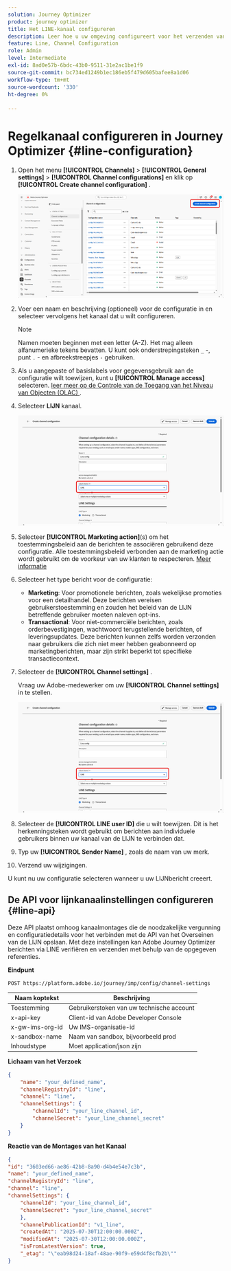 ```yaml
---
solution: Journey Optimizer
product: journey optimizer
title: Het LINE-kanaal configureren
description: Leer hoe u uw omgeving configureert voor het verzenden van LINE-berichten met Journey Optimizer
feature: Line, Channel Configuration
role: Admin
level: Intermediate
exl-id: 8ad0e57b-6bdc-43b0-9511-31e2ac1be1f9
source-git-commit: bc734ed1249b1ec186eb5f479d605bafee8a1d06
workflow-type: tm+mt
source-wordcount: '330'
ht-degree: 0%

---
```


# Regelkanaal configureren in Journey Optimizer {#line-configuration}

1. Open het menu **[!UICONTROL Channels]** > **[!UICONTROL General settings]** > **[!UICONTROL Channel configurations]** en klik op **[!UICONTROL Create channel configuration]** .

   ![](assets/line-config-1.png)

1. Voer een naam en beschrijving (optioneel) voor de configuratie in en selecteer vervolgens het kanaal dat u wilt configureren.

   >[!NOTE]
   >
   > Namen moeten beginnen met een letter (A-Z). Het mag alleen alfanumerieke tekens bevatten. U kunt ook onderstrepingsteken `_` -, punt `.` - en afbreekstreepjes `-` gebruiken.

1. Als u aangepaste of basislabels voor gegevensgebruik aan de configuratie wilt toewijzen, kunt u **[!UICONTROL Manage access]** selecteren. [ leer meer op de Controle van de Toegang van het Niveau van Objecten (OLAC) ](../administration/object-based-access.md).

1. Selecteer **LIJN** kanaal.

   ![](assets/line-config-2.png)

1. Selecteer **[!UICONTROL Marketing action]**(s) om het toestemmingsbeleid aan de berichten te associëren gebruikend deze configuratie. Alle toestemmingsbeleid verbonden aan de marketing actie wordt gebruikt om de voorkeur van uw klanten te respecteren. [Meer informatie](../action/consent.md#surface-marketing-actions)

1. Selecteer het type bericht voor de configuratie:

   * **Marketing**: Voor promotionele berichten, zoals wekelijkse promoties voor een detailhandel. Deze berichten vereisen gebruikerstoestemming en zouden het beleid van de LIJN betreffende gebruiker moeten naleven opt-ins.
   * **Transactional**: Voor niet-commerciële berichten, zoals orderbevestigingen, wachtwoord terugstellende berichten, of leveringsupdates. Deze berichten kunnen zelfs worden verzonden naar gebruikers die zich niet meer hebben geabonneerd op marketingberichten, maar zijn strikt beperkt tot specifieke transactiecontext.

1. Selecteer de **[!UICONTROL Channel settings]** .

   Vraag uw Adobe-medewerker om uw **[!UICONTROL Channel settings]** in te stellen.

   ![](assets/line-config-2.png)

1. Selecteer de **[!UICONTROL LINE user ID]** die u wilt toewijzen. Dit is het herkenningsteken wordt gebruikt om berichten aan individuele gebruikers binnen uw kanaal van de LIJN te verbinden dat.

1. Typ uw **[!UICONTROL Sender Name]** , zoals de naam van uw merk.

1. Verzend uw wijzigingen.

U kunt nu uw configuratie selecteren wanneer u uw LIJNbericht creeert.

## De API voor lijnkanaalinstellingen configureren {#line-api}

Deze API plaatst omhoog kanaalmontages die de noodzakelijke vergunning en configuratiedetails voor het verbinden met de API van het Overseinen van de LIJN opslaan. Met deze instellingen kan Adobe Journey Optimizer berichten via LINE verifiëren en verzenden met behulp van de opgegeven referenties.

**Eindpunt**

```
POST https://platform.adobe.io/journey/imp/config/channel-settings
```

| Naam koptekst | Beschrijving |
|-|-|
| Toestemming | Gebruikerstoken van uw technische account |
| x-api-key | Client-id van Adobe Developer Console |
| x-gw-ims-org-id | Uw IMS-organisatie-id |
| x-sandbox-name | Naam van sandbox, bijvoorbeeld prod |
| Inhoudstype | Moet application/json zijn |


**Lichaam van het Verzoek**

```json
{
    "name": "your_defined_name",
    "channelRegistryId": "line",
    "channel": "line",
    "channelSettings": {
        "channelId": "your_line_channel_id",
        "channelSecret": "your_line_channel_secret"
    }
}
```

**Reactie van de Montages van het Kanaal**

```json
{
"id": "3603ed66-ae86-42b8-8a90-d4b4e54e7c3b",
"name": "your_defined_name",
"channelRegistryId": "line",
"channel": "line",
"channelSettings": {
    "channelId": "your_line_channel_id",
    "channelSecret": "your_line_channel_secret"
    },
    "channelPublicationId": "v1_line",
    "createdAt": "2025-07-30T12:00:00.000Z",
    "modifiedAt": "2025-07-30T12:00:00.000Z",
    "isFromLatestVersion": true,
    "_etag": "\"eab98d24-18af-48ae-90f9-e59d4f8cfb2b\""
}
```
